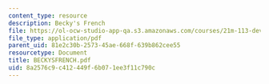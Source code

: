 ```yaml
---
content_type: resource
description: Becky's French
file: https://ol-ocw-studio-app-qa.s3.amazonaws.com/courses/21m-113-developing-musical-structures-fall-2002/8a2576c9c412449f6b071ee3f11c790c_BECKYSFRENCH.pdf
file_type: application/pdf
parent_uid: 81e2c30b-2573-45ae-668f-639b862cee55
resourcetype: Document
title: BECKYSFRENCH.pdf
uid: 8a2576c9-c412-449f-6b07-1ee3f11c790c
---
```

